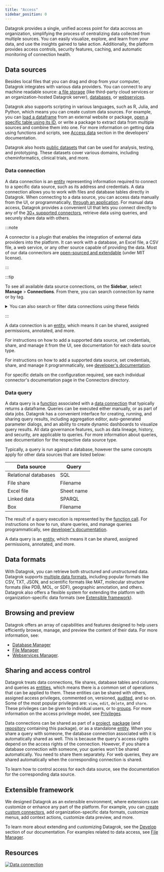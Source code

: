 ```yaml
---
title: "Access"
sidebar_position: 0
---
```


Datagrok provides a single, unified access point for data accross an organization, simplifying the process of centralizing data collected from multiple sources. You can easily visualize, explore, and learn from your data, and use the insights gained to take action. Additionally, the platform provides access controls, security features, caching, and automatic monitoring of connection health.

## Data sources

Besides local files that you can drag and drop from your computer, Datagrok integrates with various data providers. You can connect to any machine readable source: [a file storage](file-shares.mdx) (like third-party cloud services or an organization-hosted Datagrok server), [databases](databases.mdx), or [webservices](open-api.md).

Datagrok also supports scripting in various languages, such as R, Julia, and Python, which means you can create custom data sources. For example, you can [load a dataframe](https://public.datagrok.ai/js/samples/data-access/load-csv) from an external website or package, [open a specific table using its ID](https://public.datagrok.ai/js/samples/data-access/open-table-by-id), or write a package to extract data from multiple sources and combine them into one. For more information on getting data using functions and scripts, see [Access data](../develop/how-to/access-data.md/#reading-files) section in the developers' documentation.

Datagrok also hosts [public datasets](public-datasets.md) that can be used for analysis, testing, and prototyping. These datasets cover various domains, including cheminformatics, clinical trials, and more.

### Data connection

A data connection is an [entity](../datagrok/objects.md) representing information required to connect to a specific data
source, such as its address and credentials. A data connection allows you to work with files and database tables
directly in Datagrok. When connecting to a data source, you can access data manually from the UI, or programmatically,
[through an application](../develop/how-to/access-data.md). For manual data access, Datagrok provides a convenient UI
that lets you connect directly to any of the [30+ supported connectors](supported-connectors.md), retrieve data using
queries, and securely share data with others.

:::note

A connector is a plugin that enables the integration of external data providers into the platform. It can work with a
database, an Excel file, a CSV file, a web service, or any other source capable of providing the data. Most of our data
connectors are [open-sourced and extendable](https://github.com/datagrok-ai/public/tree/master/connectors) (under MIT
license).

:::

:::tip

To see all available data source connections, on the **Sidebar**, select **Manage** > **Connections**. From there, you can search connection by name or by tag.

<details>
<summary> You can also search or filter data connections using these fields </summary>

| Field       | Description                                 |
|-------------|---------------------------------------------|
| ID          |                                             |
| name        |                                             |
| server      |                                             |
| port        |                                             |
| db          |                                             |
| login       |                                             |
| dataSource  |                                             |
| description |                                             |
| createdOn   |                                             |
| updatedOn   |                                             |
| author      | [User](../govern/user.md) object         |
| starredBy   | [User](../govern/user.md) object         |
| commentedBy | [User](../govern/user.md) object         |
| usedBy      | [User](../govern/user.md) object         |

</details>

:::

A data connection is an [entity](../datagrok/objects.md), which means it can be shared, assigned permissions, annotated, and more.

For instructions on how to add a supported data source, set credentials, share, and manage it from the UI, see documentation for each data source type.

For instructions on how to add a supported data source, set credentials, share, and manage it programmatically, see [developer's documentation](../develop/how-to/access-data.md/#connections).

For specific details on the configuration required, see each individual connector's documentation page in the Connectors directory.

### Data query

A data query is a [function](../datagrok/functions/functions.md) associated with a [data connection](#data-connection)
that typically returns a dataframe. Queries can be executed either manually, or as part of data jobs.
Datagrok has a convenient interface for creating, running, and sharing query results, including aggregation editor,
auto-generated parameter dialogs, and an ability to create dynamic dashboards to visualize query results. All data
governance features, such as data lineage, history, and security, are applicable to queries. For more information about
queries, see documentation for the respective data source type.

Typically, a query is run against a database, however the same concepts apply for other data sources that are listed
below:

| Data source          | Query      |
|----------------------|------------|
| Relational databases | SQL        |
| File share           | Filename   |
| Excel file           | Sheet name |
| Linked data          | SPARQL     |
| Box                  | Filename   |

The result of a query execution is represented by the [function call](../datagrok/functions/function-call.md). For instructions on how to run, share queries, and manage queries programmatically, see [developer's documentation](../develop/how-to/access-data.md).

A data query is an [entity](../datagrok/objects.md), which means it can be shared, assigned permissions, annotated, and more.

## Data formats

With Datagrok, you can retrieve both structured and unstructured data. Datagrok supports [multiple data formats](supported-formats.md), including popular formats like CSV, TXT, JSON, and scientific formats like MAT, molecular structure formats (like PDB, MOL, or SDF), geographic annotation, and others. Datagrok also offers a flexible system for extending the platform with organization-specific data formats (see [Extensible framework](#extensible-framework)).

## Browsing and preview

Datagrok offers an array of capabilities and features designed to help users efficiently browse, manage, and preview the content of their data. For more information, see:

* [Database Manager](databases.mdx#database-manager)
* [File Manager](file-shares.mdx#file-manager)
* [Webservices Manager](open-api.md#webservices-manager).

## Sharing and access control

Datagrok treats data connections, file shares, database tables and columns, and queries as [entities](../datagrok/objects.md), which means there is a common set of operations that can be applied to them. These entities can be shared with others, assigned access privileges, commented on, versioned, [audited](../govern/audit.md), and so on. Some of the most popular privileges are: `view`, `edit`, `delete`, and `share`. These privileges can be given to individual users, or
to [groups](../govern/group.md). For more information on the access privilege model, see [Privileges](../govern/security.md#privileges).

Data connections can be shared as part of a [project](../datagrok/project.md), [package](../develop/develop.md#packages) (and [repository](connectors/git.md) containing this package), or as a standalone [entity](../datagrok/objects.md). When you share a query with someone, the database connection associated with it is automatically shared as well. This is because the query's access rights depend on the access rights of the connection. However, if you share a database connection with someone, your queries won't be shared automatically. You need to share them separately. For web queries, they are shared automatically when the corresponding connection is shared.

To learn how to control access for each data source, see the documentation for the corresponding data source.

## Extensible framework

We designed Datagrok as an extensible environment, where extensions can customize or enhance any part
of the platform. For example, you can [create custom connectors](create-custom-connectors.md), add organization-specific data formats, customize menus, add context actions, customize data preview, and more.

To learn more about extending and customizing Datagrok, see the [Develop](../develop/) section of our documentation. For examples related to data access, see [File Manager](file-shares.mdx/#file-manager).

## Resources

[![Data connection](../uploads/youtube/data_access.png "Open on Youtube")](https://www.youtube.com/watch?v=dKrCk38A1m8\&t=1048s)
